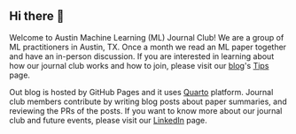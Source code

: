 ## Hi there 👋

Welcome to Austin Machine Learning (ML) Journal Club! We are a group of ML practitioners in Austin, TX. Once a month we read an ML paper together and have an in-person discussion. If you are interested in learning about how our journal club works and how to join, please visit our [blog](https://austinmljournalclub.github.io)'s [Tips](https://austinmljournalclub.github.io/readme.html) page.

Out blog is hosted by GitHub Pages and it uses [Quarto](https://quarto.org/) platform. Journal club members contribute by writing blog posts about paper summaries, and reviewing the PRs of the posts. If you want to know more about our journal club and future events, please visit our [LinkedIn](https://www.linkedin.com/company/austin-ml-journal-club/) page.
